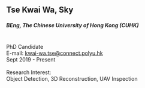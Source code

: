 ## Tse Kwai Wa, Sky
##### BEng, The Chinese University of Hong Kong (CUHK)

<div align="justify">
<br/>PhD Candidate
<br/>E-mail: <a href="mailto:kwai-wa.tse@connect.polyu.hk">kwai-wa.tse@connect.polyu.hk</a>
<br/>
Sept 2019 - Present
<br/><br/>
Research Interest: <br/>
Object Detection, 3D Reconstruction, UAV Inspection
</div>
